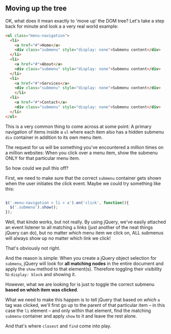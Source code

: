 ## Moving up the tree

OK, what does it mean exactly to 'move up' the DOM tree? Let's take a step back for minute and look a a very real world example:

~~~html
<ul class="menu-navigation">
  <li>
    <a href="#">Home</a>
    <div class="submenu" style="display: none">Submenu content</div>
  </li>
  <li>
    <a href="#">About</a>
    <div class="submenu" style="display: none">Submenu content</div>
  </li>
  <li>
    <a href="#">Services</a>
    <div class="submenu" style="display: none">Submenu content</div>
    </li>
  <li>
    <a href="#">Contact</a>
    <div class="submenu" style="display: none">Submenu content</div>
  </li>
</ul>
~~~

This is a very common thing to come across at some point: A primary navigation of items inside a `ul` where each item also has a hidden submenu `div` container in addition to its own menu item.

The request for us will be something you've encountered a million times on a million websites: When you click over a menu item, show the submenu ONLY for that particular menu item.

So how could we pull this off?

First, we need to make sure that the correct `submenu` container gets shown when the user initiates the click event. Maybe we could try something like this:

~~~js

$('.menu-navigation > li > a').on('click', function(){
  $('.submenu').show();
});

~~~


Well, that *kinda* works, but not really. By using jQuery, we've easily attached an event listener to all matching `a` links (just another of the neat things jQuery can do), but no matter *which* menu item we click on, ALL submenus will always show up no matter which link we click!

That's obviously not right.

And the reason is simple: When you create a jQuery object selection for `submenu`, jQuery will look for **all matching nodes** in the entire document and apply the `show` method to that element(s). Therefore toggling their visibility to `display: block` and showing it.

However, what we are looking for is just to toggle the correct submenu **based on which item was clicked**.

What we need to make this happen is to tell jQuery that based on *which* `a` tag was clicked, we'll first go up to the parent of that particular item – in this case the `li` element – and only within that element, find the matching `submenu` container and apply `show` to it and leave the rest alone.

And that's where `closest` and `find` come into play.
